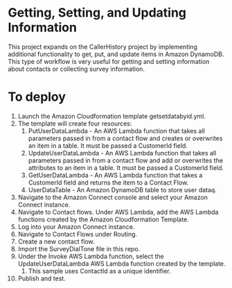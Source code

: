 # Getting, Setting, and Updating Information

This project expands on the CallerHistory project by implementing additional functionality to get, put, and update items in Amazon DynamoDB.  This type of workflow is very useful for getting and setting information about contacts or collecting survey information.

# To deploy
1. Launch the Amazon Cloudformation template getsetdatabyid.yml.
2. The template will create four resources:
   1. PutUserDataLambda - An AWS Lambda function that takes all parameters passed in from a contact flow and creates or overwrites an item in a table.  It must be passed a CustomerId field.
   2. UpdateUserDataLambda - An AWS Lambda function that takes all parameters passed in from a contact flow and add or overwrites the attributes to an item in a table.  It must be passed a CustomerId field.
   3. GetUserDataLambda - An AWS Lambda function that takes a CustomerId field and returns the item to a Contact Flow.
   4. UserDataTable - An Amazon DynamoDB table to store user dataq.
3. Navigate to the Amazon Connect console and select your Amazon Connect instance.
4. Navigate to Contact flows.  Under AWS Lambda, add the AWS Lambda functions created by the Amazon Cloudformation Template.
5. Log into your Amazon Connect instance.
6. Navigate to Contact Flows under Routing.
7. Create a new contact flow.
8. Import the SurveyDialTone file in this repo.
9. Under the Invoke AWS Lambda function, select the UpdateUserDataLambda AWS Lambda function created by the template.
   1.  This sample uses ContactId as a unique identifier.  
10. Publish and test.